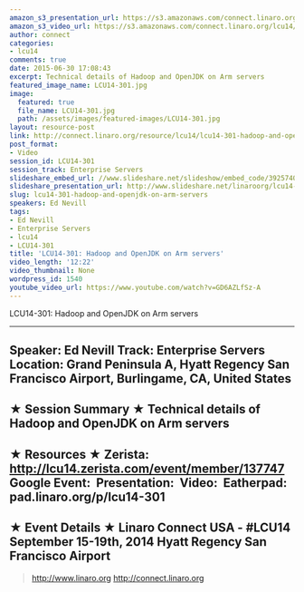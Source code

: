 ```yaml
---
amazon_s3_presentation_url: https://s3.amazonaws.com/connect.linaro.org/hkg15/Videos/09-17-Wednesday/LCU14-301.pdf
amazon_s3_video_url: https://s3.amazonaws.com/connect.linaro.org/lcu14/videos/09-17-Wednesday/LCU14-301-+Hadoop+and+OpenJDK+on+Arm+servers.mp4
author: connect
categories:
- lcu14
comments: true
date: 2015-06-30 17:08:43
excerpt: Technical details of Hadoop and OpenJDK on Arm servers
featured_image_name: LCU14-301.jpg
image:
  featured: true
  file_name: LCU14-301.jpg
  path: /assets/images/featured-images/LCU14-301.jpg
layout: resource-post
link: http://connect.linaro.org/resource/lcu14/lcu14-301-hadoop-and-openjdk-on-arm-servers/
post_format:
- Video
session_id: LCU14-301
session_track: Enterprise Servers
slideshare_embed_url: //www.slideshare.net/slideshow/embed_code/39257409
slideshare_presentation_url: http://www.slideshare.net/linaroorg/lcu14-301-hadoop-and-open-jdk-on-arm-servers
slug: lcu14-301-hadoop-and-openjdk-on-arm-servers
speakers: Ed Nevill
tags:
- Ed Nevill
- Enterprise Servers
- lcu14
- LCU14-301
title: 'LCU14-301: Hadoop and OpenJDK on Arm servers'
video_length: '12:22'
video_thumbnail: None
wordpress_id: 1540
youtube_video_url: https://www.youtube.com/watch?v=GD6AZLfSz-A
---
```


LCU14-301: Hadoop and OpenJDK on Arm servers 

---------------------------------------------------

Speaker: Ed Nevill
Track: Enterprise Servers
Location: Grand Peninsula A, Hyatt Regency San Francisco Airport, Burlingame, CA, United States
---------------------------------------------------

★ Session Summary ★
Technical details of Hadoop and OpenJDK on Arm servers 
---------------------------------------------------

★ Resources ★
Zerista: http://lcu14.zerista.com/event/member/137747
Google Event: 
Presentation: 
Video: 
Eatherpad: pad.linaro.org/p/lcu14-301
---------------------------------------------------

★ Event Details ★
Linaro Connect USA - #LCU14
September 15-19th, 2014
Hyatt Regency San Francisco Airport
---------------------------------------------------

> http://www.linaro.org
> http://connect.linaro.org